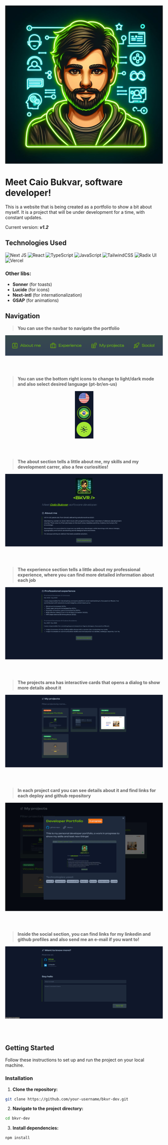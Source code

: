 <p align="center">
<img src="./public/images/avatar2.png" alt="avatar" width='600'/>
</p>

# **Meet Caio Bukvar, software developer!**

This is a website that is being created as a portfolio to show a bit about myself. It is a project that will be under development for a time, with constant updates.

Current version: **_v1.2_**

## Technologies Used

![Next JS](https://img.shields.io/badge/Next-black?style=for-the-badge&logo=next.js&logoColor=white)
![React](https://img.shields.io/badge/react-%2320232a.svg?style=for-the-badge&logo=react&logoColor=%2361DAFB)
![TypeScript](https://img.shields.io/badge/typescript-%23007ACC.svg?style=for-the-badge&logo=typescript&logoColor=white)
![JavaScript](https://img.shields.io/badge/javascript-%23323330.svg?style=for-the-badge&logo=javascript&logoColor=%23F7DF1E)
![TailwindCSS](https://img.shields.io/badge/tailwindcss-%2338B2AC.svg?style=for-the-badge&logo=tailwind-css&logoColor=white)
![Radix UI](https://img.shields.io/badge/radix%20ui-161618.svg?style=for-the-badge&logo=radix-ui&logoColor=white)
![Vercel](https://img.shields.io/badge/vercel-%23000000.svg?style=for-the-badge&logo=vercel&logoColor=white)

### Other libs:

- **Sonner** (for toasts)
- **Lucide** (for icons)
- **Next-intl** (for internationalization)
- **GSAP** (for animations)

## Navigation

> **You can use the navbar to navigate the portfolio**

<div align='center' display='flex'>

![avatar](/public/images/v2/thumb-navbar.png)

</div><br><br>

> **You can use the bottom right icons to change to light/dark mode and also select desired language (pt-br/en-us)**

<div align='center' display='flex'>

![theme-changer](/public/images/v2/thumb-themes.png)

</div><br><br>

> **The about section tells a little about me, my skills and my development carrer, also a few curiosities!**

<div align='center' display='flex'>

![about](/public/images/v2/thumb-about.png)

</div><br><br>

> **The experience section tells a little about my professional experience, where you can find more detailed information about each job**

<div align='center' display='flex'>

![experience](/public/images/v2/thumb-experience.png)

</div><br><br>

> **The projects area has interactive cards that opens a dialog to show more details about it**

<div align='center'>

![projects](/public/images/v2/thumb-projects.png)

</div><br><br>

> **In each project card you can see details about it and find links for each deploy and github repository**

<div align='center'>

![projects2](/public/images/v2/thumb-projects2.png)

</div><br><br>

> **Inside the social section, you can find links for my linkedin and github profiles and also send me an e-mail if you want to!**

<div align='center'>

![social section](/public/images/v2/thumb-social.png)

</div><br><br>

## Getting Started

Follow these instructions to set up and run the project on your local machine.

### Installation

1. **Clone the repository:**

```bash
git clone https://github.com/your-username/bkvr-dev.git
```

2. **Navigate to the project directory:**

```bash
cd bkvr-dev
```

3. **Install dependencies:**

```bash
npm install
```
